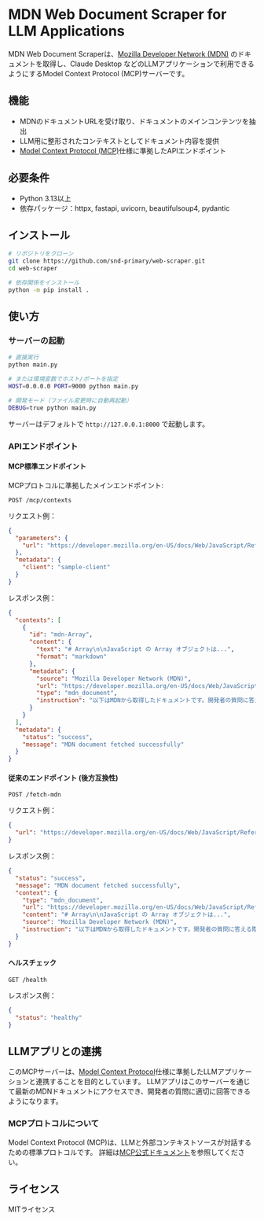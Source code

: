 # MDN Web Document Scraper for LLM Applications

MDN Web Document Scraperは、[Mozilla Developer Network (MDN)](https://developer.mozilla.org/) のドキュメントを取得し、Claude Desktop などのLLMアプリケーションで利用できるようにするModel Context Protocol (MCP)サーバーです。

## 機能

- MDNのドキュメントURLを受け取り、ドキュメントのメインコンテンツを抽出
- LLM用に整形されたコンテキストとしてドキュメント内容を提供
- [Model Context Protocol (MCP)](https://modelcontextprotocol.io/)仕様に準拠したAPIエンドポイント

## 必要条件

- Python 3.13以上
- 依存パッケージ：httpx, fastapi, uvicorn, beautifulsoup4, pydantic

## インストール

```bash
# リポジトリをクローン
git clone https://github.com/snd-primary/web-scraper.git
cd web-scraper

# 依存関係をインストール
python -m pip install .
```

## 使い方

### サーバーの起動

```bash
# 直接実行
python main.py

# または環境変数でホスト/ポートを指定
HOST=0.0.0.0 PORT=9000 python main.py

# 開発モード（ファイル変更時に自動再起動）
DEBUG=true python main.py
```

サーバーはデフォルトで `http://127.0.0.1:8000` で起動します。

### APIエンドポイント

#### MCP標準エンドポイント

MCPプロトコルに準拠したメインエンドポイント:

```http
POST /mcp/contexts
```

リクエスト例：

```json
{
  "parameters": {
    "url": "https://developer.mozilla.org/en-US/docs/Web/JavaScript/Reference/Global_Objects/Array"
  },
  "metadata": {
    "client": "sample-client"
  }
}
```

レスポンス例：

```json
{
  "contexts": [
    {
      "id": "mdn-Array",
      "content": {
        "text": "# Array\n\nJavaScript の Array オブジェクトは...",
        "format": "markdown"
      },
      "metadata": {
        "source": "Mozilla Developer Network (MDN)",
        "url": "https://developer.mozilla.org/en-US/docs/Web/JavaScript/Reference/Global_Objects/Array",
        "type": "mdn_document",
        "instruction": "以下はMDNから取得したドキュメントです。開発者の質問に答える際にこの情報を参照してください。"
      }
    }
  ],
  "metadata": {
    "status": "success",
    "message": "MDN document fetched successfully"
  }
}
```

#### 従来のエンドポイント (後方互換性)

```http
POST /fetch-mdn
```

リクエスト例：

```json
{
  "url": "https://developer.mozilla.org/en-US/docs/Web/JavaScript/Reference/Global_Objects/Array"
}
```

レスポンス例：

```json
{
  "status": "success",
  "message": "MDN document fetched successfully",
  "context": {
    "type": "mdn_document",
    "url": "https://developer.mozilla.org/en-US/docs/Web/JavaScript/Reference/Global_Objects/Array",
    "content": "# Array\n\nJavaScript の Array オブジェクトは...",
    "source": "Mozilla Developer Network (MDN)",
    "instruction": "以下はMDNから取得したドキュメントです。開発者の質問に答える際にこの情報を参照してください。"
  }
}
```

#### ヘルスチェック

```http
GET /health
```

レスポンス例：

```json
{
  "status": "healthy"
}
```

## LLMアプリとの連携

このMCPサーバーは、[Model Context Protocol](https://modelcontextprotocol.io/)仕様に準拠したLLMアプリケーションと連携することを目的としています。
LLMアプリはこのサーバーを通じて最新のMDNドキュメントにアクセスでき、開発者の質問に適切に回答できるようになります。

### MCPプロトコルについて

Model Context Protocol (MCP)は、LLMと外部コンテキストソースが対話するための標準プロトコルです。
詳細は[MCP公式ドキュメント](https://modelcontextprotocol.io/introduction)を参照してください。

## ライセンス

MITライセンス
